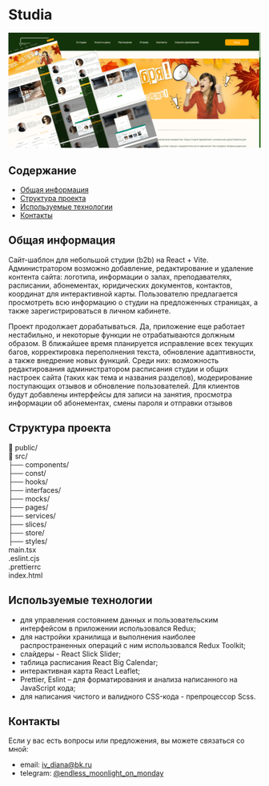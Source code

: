 # Studia
![Studia photo](/main_photo1.png)

## Содержание
- [Общая информация](#общая-информация)
- [Структура проекта](#структура-проекта)
- [Используемые технологии](#используемые-технологии)
- [Контакты](#контакты)

## Общая информация
Сайт-шаблон для небольшой студии (b2b) на React + Vite. Администратором возможно добавление, редактирование и удаление контента сайта: логотипа, информации о залах, преподавателях, расписании, абонементах, юридических документов, контактов, координат для интерактивной карты. Пользователю предлагается просмотреть всю информацию о студии на предложенных страницах, а также зарегистрироваться в личном кабинете. 

Проект продолжает дорабатываться. Да, приложение еще работает нестабильно, и некоторые функции не отрабатываются должным образом. В ближайшее время планируется исправление всех текущих багов, корректировка переполнения текста, обновление адаптивности, а также внедрение новых функций.  Среди них: возможность редактирования администратором расписания студии и общих настроек сайта (таких как тема и названия разделов), модерирование поступающих отзывов и обновление пользователей. Для клиентов будут добавлены интерфейсы для записи на занятия, просмотра информации об абонементах, смены пароля и отправки отзывов

## Структура проекта
📁 public/    
📁 src/    
├── components/    
├── const/    
├── hooks/    
├── interfaces/    
├── mocks/    
├── pages/    
├── services/    
├── slices/    
├── store/    
├── styles/    
main.tsx    
.eslint.cjs    
.prettierrc    
index.html    
 

## Используемые технологии
- для управления состоянием данных и пользовательским интерфейсом в приложении использовался Redux;
- для настройки хранилища и выполнения наиболее распространенных операций с ним использовался Redux Toolkit;
- слайдеры - React Slick Slider;
- таблица расписания React Big Calendar;
- интерактивная карта React Leaflet;
- Prettier, Eslint – для форматирования и анализа написанного на JavaScript кода;
- для написания чистого и валидного CSS-кода - препроцессор Scss.

## Контакты
Если у вас есть вопросы или предложения, вы можете связаться со мной:

- email: [iv_diana@bk.ru](mailto:iv_diana@bk.ru)
- telegram: [@endless_moonlight_on_monday](https://t.me/endless_moonlight_on_monday)
